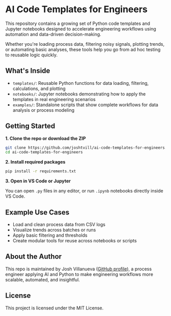 # AI Code Templates for Engineers

This repository contains a growing set of Python code templates and Jupyter notebooks designed to accelerate engineering workflows using automation and data-driven decision-making.

Whether you're loading process data, filtering noisy signals, plotting trends, or automating basic analyses, these tools help you go from ad hoc testing to reusable logic quickly.

## What's Inside

- `templates/`: Reusable Python functions for data loading, filtering, calculations, and plotting
- `notebooks/`: Jupyter notebooks demonstrating how to apply the templates in real engineering scenarios
- `examples/`: Standalone scripts that show complete workflows for data analysis or process modeling

## Getting Started

**1. Clone the repo or download the ZIP**

```bash
git clone https://github.com/joshtvill/ai-code-templates-for-engineers.git
cd ai-code-templates-for-engineers
```

**2. Install required packages**

```bash
pip install -r requirements.txt
```

**3. Open in VS Code or Jupyter**

You can open `.py` files in any editor, or run `.ipynb` notebooks directly inside VS Code.

## Example Use Cases

- Load and clean process data from CSV logs
- Visualize trends across batches or runs
- Apply basic filtering and thresholds
- Create modular tools for reuse across notebooks or scripts

## About the Author

This repo is maintained by Josh Villanueva ([GitHub profile](https://github.com/joshtvill)), a process engineer applying AI and Python to make engineering workflows more scalable, automated, and insightful.

## License

This project is licensed under the MIT License.
